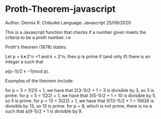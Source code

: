 # Proth-Theorem-javascript

Author: Dennis R. Chibuike
Language: Javascript
25/09/2020

This is a Javascript function that checks if a number given meets the criteria to be a proth number.
i.e 

Proth's theorem (1878) states:

Let p = k∗2^n +1 and k < 2^n; then p is prime if (and only if) there is an integer a such that

a(p−1)/2 ≡ −1(mod p).

Examples of the theorem include:

for p = 3 = 1(21) + 1, we have that 2(3-1)/2 + 1 = 3 is divisible by 3, so 3 is prime.
for p = 5 = 1(22) + 1, we have that 3(5-1)/2 + 1 = 10 is divisible by 5, so 5 is prime.
for p = 13 = 3(22) + 1, we have that 5(13-1)/2 + 1 = 15626 is divisible by 13, so 13 is prime.
for p = 9, which is not prime, there is no a such that a(9-1)/2 + 1 is divisible by 9.
